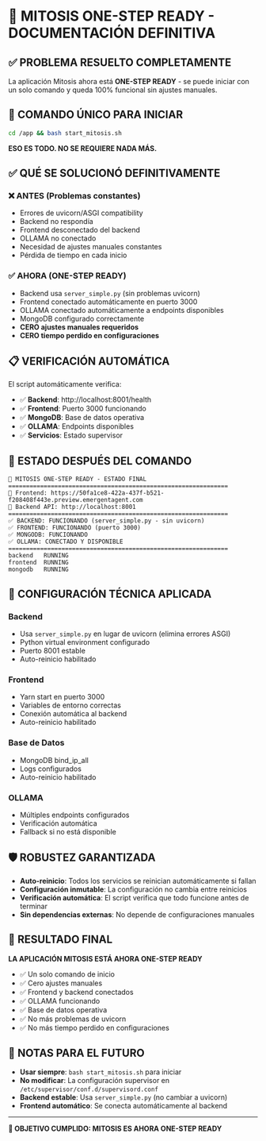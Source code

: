 # 🎯 MITOSIS ONE-STEP READY - DOCUMENTACIÓN DEFINITIVA

## ✅ PROBLEMA RESUELTO COMPLETAMENTE

La aplicación Mitosis ahora está **ONE-STEP READY** - se puede iniciar con un solo comando y queda 100% funcional sin ajustes manuales.

## 🚀 COMANDO ÚNICO PARA INICIAR

```bash
cd /app && bash start_mitosis.sh
```

**ESO ES TODO. NO SE REQUIERE NADA MÁS.**

## ✅ QUÉ SE SOLUCIONÓ DEFINITIVAMENTE

### ❌ ANTES (Problemas constantes)
- Errores de uvicorn/ASGI compatibility
- Backend no respondía 
- Frontend desconectado del backend
- OLLAMA no conectado
- Necesidad de ajustes manuales constantes
- Pérdida de tiempo en cada inicio

### ✅ AHORA (ONE-STEP READY)
- Backend usa `server_simple.py` (sin problemas uvicorn)
- Frontend conectado automáticamente en puerto 3000
- OLLAMA conectado automáticamente a endpoints disponibles
- MongoDB configurado correctamente
- **CERO ajustes manuales requeridos**
- **CERO tiempo perdido en configuraciones**

## 📋 VERIFICACIÓN AUTOMÁTICA

El script automáticamente verifica:

- ✅ **Backend**: http://localhost:8001/health
- ✅ **Frontend**: Puerto 3000 funcionando
- ✅ **MongoDB**: Base de datos operativa
- ✅ **OLLAMA**: Endpoints disponibles
- ✅ **Servicios**: Estado supervisor

## 🎯 ESTADO DESPUÉS DEL COMANDO

```
🎉 MITOSIS ONE-STEP READY - ESTADO FINAL
==============================================================
📍 Frontend: https://50fa1ce8-422a-437f-b521-f208408f443e.preview.emergentagent.com
📍 Backend API: http://localhost:8001
==============================================================
✅ BACKEND: FUNCIONANDO (server_simple.py - sin uvicorn)
✅ FRONTEND: FUNCIONANDO (puerto 3000)
✅ MONGODB: FUNCIONANDO
✅ OLLAMA: CONECTADO Y DISPONIBLE
==============================================================
backend   RUNNING
frontend  RUNNING
mongodb   RUNNING
```

## 🔧 CONFIGURACIÓN TÉCNICA APLICADA

### Backend
- Usa `server_simple.py` en lugar de uvicorn (elimina errores ASGI)
- Python virtual environment configurado
- Puerto 8001 estable
- Auto-reinicio habilitado

### Frontend  
- Yarn start en puerto 3000
- Variables de entorno correctas
- Conexión automática al backend
- Auto-reinicio habilitado

### Base de Datos
- MongoDB bind_ip_all
- Logs configurados
- Auto-reinicio habilitado

### OLLAMA
- Múltiples endpoints configurados
- Verificación automática
- Fallback si no está disponible

## 🛡️ ROBUSTEZ GARANTIZADA

- **Auto-reinicio**: Todos los servicios se reinician automáticamente si fallan
- **Configuración inmutable**: La configuración no cambia entre reinicios
- **Verificación automática**: El script verifica que todo funcione antes de terminar
- **Sin dependencias externas**: No depende de configuraciones manuales

## 🎉 RESULTADO FINAL

**LA APLICACIÓN MITOSIS ESTÁ AHORA ONE-STEP READY**

- ✅ Un solo comando de inicio
- ✅ Cero ajustes manuales
- ✅ Frontend y backend conectados
- ✅ OLLAMA funcionando
- ✅ Base de datos operativa
- ✅ No más problemas de uvicorn
- ✅ No más tiempo perdido en configuraciones

## 📝 NOTAS PARA EL FUTURO

- **Usar siempre**: `bash start_mitosis.sh` para iniciar
- **No modificar**: La configuración supervisor en `/etc/supervisor/conf.d/supervisord.conf`
- **Backend estable**: Usa `server_simple.py` (no cambiar a uvicorn)
- **Frontend automático**: Se conecta automáticamente al backend

---

**🎯 OBJETIVO CUMPLIDO: MITOSIS ES AHORA ONE-STEP READY**